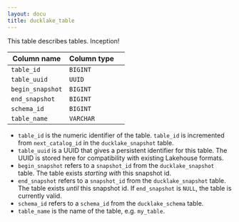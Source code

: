 ```yaml
---
layout: docu
title: ducklake_table
---
```


This table describes tables. Inception!

| Column name      | Column type |             |
| ---------------- | ----------- | ----------- |
| `table_id`       | `BIGINT`    |             |
| `table_uuid`     | `UUID`      |             |
| `begin_snapshot` | `BIGINT`    |             |
| `end_snapshot`   | `BIGINT`    |             |
| `schema_id`      | `BIGINT`    |             |
| `table_name`     | `VARCHAR`   |             |

- `table_id` is the numeric identifier of the table. `table_id` is incremented from `next_catalog_id` in the `ducklake_snapshot` table.
- `table_uuid` is a UUID that gives a persistent identifier for this table. The UUID is stored here for compatibility with existing Lakehouse formats.
- `begin_snapshot` refers to a `snapshot_id` from the `ducklake_snapshot` table. The table exists *starting with* this snapshot id.
- `end_snapshot` refers to a `snapshot_id` from the `ducklake_snapshot` table. The table exists *until* this snapshot id. If `end_snapshot` is `NULL`, the table is currently valid.
- `schema_id` refers to a `schema_id` from the `ducklake_schema` table.
- `table_name` is the name of the table, e.g. `my_table`.
